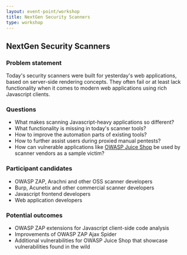 ```yaml
---
layout: event-point/workshop
title: NextGen Security Scanners
type: workshop
---
```


## NextGen Security Scanners

### Problem statement

Today's security scanners were built for yesterday's web applications, based on server-side rendering concepts. They often fail or at least lack functionality when it comes to modern web applications using rich Javascript clients.

### Questions

* What makes scanning Javascript-heavy applications so different?
* What functionality is missing in today's scanner tools?
* How to improve the automation parts of existing tools?
* How to further assist users during proxied manual pentests?
* How can vulnerable applications like [OWASP Juice Shop](https://www.owasp.org/index.php/OWASP_Juice_Shop_Project) be used by scanner vendors as a sample victim?

### Participant candidates

* OWASP ZAP, Arachni and other OSS scanner developers
* Burp, Acunetix and other commercial scanner developers
* Javascript frontend developers
* Web application developers

### Potential outcomes

* OWASP ZAP extensions for Javascript client-side code analysis
* Improvements of OWASP ZAP Ajax Spider
* Additional vulnerabilities for OWASP Juice Shop that showcase vulnerabilities found in the wild
